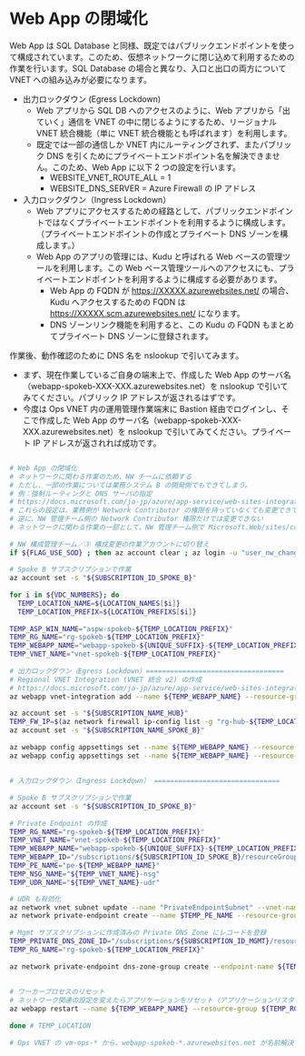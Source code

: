 # Web App の閉域化

Web App は SQL Database と同様、既定ではパブリックエンドポイントを使って構成されています。このため、仮想ネットワークに閉じ込めて利用するための作業を行います。SQL Database の場合と異なり、入口と出口の両方について VNET への組み込みが必要になります。

- 出力ロックダウン (Egress Lockdown)
  - Web アプリから SQL DB へのアクセスのように、Web アプリから「出ていく」通信を VNET の中に閉じるようにするため、リージョナル VNET 統合機能（単に VNET 統合機能とも呼ばれます）を利用します。
  - 既定では一部の通信しか VNET 内にルーティングされず、またパブリック DNS を引くためにプライベートエンドポイント名を解決できません。このため、Web App に以下 2 つの設定を行います。
    - WEBSITE_VNET_ROUTE_ALL = 1
    - WEBSITE_DNS_SERVER = Azure Firewall の IP アドレス
- 入力ロックダウン（Ingress Lockdown）
  - Web アプリにアクセスするための経路として、パブリックエンドポイントではなくプライベートエンドポイントを利用するように構成します。（プライベートエンドポイントの作成とプライベート DNS ゾーンを構成します。）
  - Web App のアプリの管理には、Kudu と呼ばれる Web ベースの管理ツールを利用します。この Web ベース管理ツールへのアクセスにも、プライベートエンドポイントを利用するように構成する必要があります。
    - Web App の FQDN が https://XXXXX.azurewebsites.net/ の場合、Kudu へアクセスするための FQDN は https://XXXXX.scm.azurewebsites.net/ になります。
    - DNS ゾーンリンク機能を利用すると、この Kudu の FQDN もまとめてプライベート DNS ゾーンに登録されます。

作業後、動作確認のために DNS 名を nslookup で引いてみます。

- まず、現在作業しているご自身の端末上で、作成した Web App のサーバ名（webapp-spokeb-XXX-XXX.azurewebsites.net）を nslookup で引いてみてください。パブリック IP アドレスが返されるはずです。
- 今度は Ops VNET 内の運用管理作業端末に Bastion 経由でログインし、そこで作成した Web App のサーバ名（webapp-spokeb-XXX-XXX.azurewebsites.net）を nslookup で引いてみてください。プライベート IP アドレスが返されれば成功です。

```bash

# Web App の閉域化
# ネットワークに関わる作業のため、NW チームに依頼する
# ただし、一部の作業については業務システム B の開発側でもできてしまう。
# 例：強制ルーティングと DNS サーバの指定
# https://docs.microsoft.com/ja-jp/azure/app-service/web-sites-integrate-with-vnet#regional-vnet-integration
# これらの設定は、業務側が Network Contributor の権限を持っていなくても変更できてしまう
# 逆に、NW 管理チーム側の Network Contributor 権限だけでは変更できない
# ネットワークに関わる作業の一部として、NW 管理チーム側で Microsoft.Web/sites/config/write などの権限も保有する必要がある。
 
# NW 構成管理チーム／③ 構成変更の作業アカウントに切り替え
if ${FLAG_USE_SOD} ; then az account clear ; az login -u "user_nw_change@${PRIMARY_DOMAIN_NAME}" -p "${ADMIN_PASSWORD}" ; fi
 
# Spoke B サブスクリプションで作業
az account set -s "${SUBSCRIPTION_ID_SPOKE_B}"
 
for i in ${VDC_NUMBERS}; do
  TEMP_LOCATION_NAME=${LOCATION_NAMES[$i]}
  TEMP_LOCATION_PREFIX=${LOCATION_PREFIXS[$i]}
 
TEMP_ASP_WIN_NAME="aspw-spokeb-${TEMP_LOCATION_PREFIX}"
TEMP_RG_NAME="rg-spokeb-${TEMP_LOCATION_PREFIX}"
TEMP_WEBAPP_NAME="webapp-spokeb-${UNIQUE_SUFFIX}-${TEMP_LOCATION_PREFIX}"
TEMP_VNET_NAME="vnet-spokeb-${TEMP_LOCATION_PREFIX}"
 
# 出力ロックダウン（Egress Lockdown）==================================
# Regional VNET Integration (VNET 統合 v2) の作成
# https://docs.microsoft.com/ja-jp/azure/app-service/web-sites-integrate-with-vnet#regional-vnet-integration
az webapp vnet-integration add --name ${TEMP_WEBAPP_NAME} --resource-group ${TEMP_RG_NAME} --subnet "AppServiceBackendSubnet" --vnet ${TEMP_VNET_NAME}
 
az account set -s "${SUBSCRIPTION_NAME_HUB}"
TEMP_FW_IP=$(az network firewall ip-config list -g "rg-hub-${TEMP_LOCATION_PREFIX}" -f "fw-hub-${TEMP_LOCATION_PREFIX}" --query "[0].privateIpAddress" --output tsv)
az account set -s "${SUBSCRIPTION_NAME_SPOKE_B}"
 
az webapp config appsettings set --name ${TEMP_WEBAPP_NAME} --resource-group ${TEMP_RG_NAME} --settings "WEBSITE_VNET_ROUTE_ALL=1"
az webapp config appsettings set --name ${TEMP_WEBAPP_NAME} --resource-group ${TEMP_RG_NAME} --settings "WEBSITE_DNS_SERVER=${TEMP_FW_IP}"
 
 
# 入力ロックダウン（Ingress Lockdown） ===============================
 
# Spoke B サブスクリプションで作業
az account set -s "${SUBSCRIPTION_ID_SPOKE_B}"
 
# Private Endpoint の作成
TEMP_RG_NAME="rg-spokeb-${TEMP_LOCATION_PREFIX}"
TEMP_VNET_NAME="vnet-spokeb-${TEMP_LOCATION_PREFIX}"
TEMP_WEBAPP_NAME="webapp-spokeb-${UNIQUE_SUFFIX}-${TEMP_LOCATION_PREFIX}"
TEMP_WEBAPP_ID="/subscriptions/${SUBSCRIPTION_ID_SPOKE_B}/resourceGroups/${TEMP_RG_NAME}/providers/Microsoft.Web/sites/${TEMP_WEBAPP_NAME}"
TEMP_PE_NAME="pe-${TEMP_WEBAPP_NAME}"
TEMP_NSG_NAME="${TEMP_VNET_NAME}-nsg"
TEMP_UDR_NAME="${TEMP_VNET_NAME}-udr"

# UDR も有効化
az network vnet subnet update --name "PrivateEndpointSubnet" --vnet-name $TEMP_VNET_NAME --resource-group $TEMP_RG_NAME --route-table ${TEMP_UDR_NAME} --disable-private-endpoint-network-policies false
az network private-endpoint create --name $TEMP_PE_NAME --resource-group $TEMP_RG_NAME --vnet-name $TEMP_VNET_NAME --subnet "PrivateEndpointSubnet" --private-connection-resource-id $TEMP_WEBAPP_ID --group-ids sites --connection-name "${TEMP_WEBAPP_NAME}_${TEMP_VNET_NAME}"
 
# Mgmt サブスクリプションに作成済みの Private DNS Zone にレコードを登録
TEMP_PRIVATE_DNS_ZONE_ID="/subscriptions/${SUBSCRIPTION_ID_MGMT}/resourceGroups/rg-privatednszones-${TEMP_LOCATION_PREFIX}/providers/Microsoft.Network/privateDnsZones/privatelink.azurewebsites.net"
TEMP_RG_NAME="rg-spokeb-${TEMP_LOCATION_PREFIX}"
 
az network private-endpoint dns-zone-group create --endpoint-name ${TEMP_PE_NAME} --name "pdzg-${TEMP_PE_NAME}" --private-dns-zone $TEMP_PRIVATE_DNS_ZONE_ID --resource-group ${TEMP_RG_NAME} --zone-name "privatelink.azurewebsites.net"
 
 
# ワーカープロセスのリセット
# ネットワーク関連の設定を変えたらアプリケーションをリセット（アプリケーションリスタートではなくプロセスリセットをしないと反映されないため）
az webapp restart --name ${TEMP_WEBAPP_NAME} --resource-group ${TEMP_RG_NAME}
 
done # TEMP_LOCATION
 
# Ops VNET の vm-ops-* から、webapp-spokeb-*.azurewebsites.net が名前解決できることを確認

```
